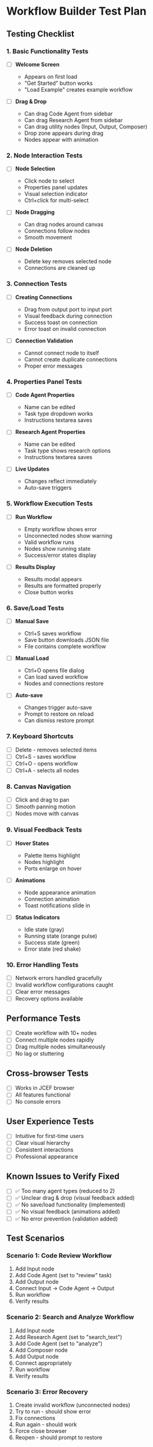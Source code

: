# Workflow Builder Test Plan

## Testing Checklist

### 1. Basic Functionality Tests
- [ ] **Welcome Screen**
  - Appears on first load
  - "Get Started" button works
  - "Load Example" creates example workflow

- [ ] **Drag & Drop**
  - Can drag Code Agent from sidebar
  - Can drag Research Agent from sidebar
  - Can drag utility nodes (Input, Output, Composer)
  - Drop zone appears during drag
  - Nodes appear with animation

### 2. Node Interaction Tests
- [ ] **Node Selection**
  - Click node to select
  - Properties panel updates
  - Visual selection indicator
  - Ctrl+click for multi-select

- [ ] **Node Dragging**
  - Can drag nodes around canvas
  - Connections follow nodes
  - Smooth movement

- [ ] **Node Deletion**
  - Delete key removes selected node
  - Connections are cleaned up

### 3. Connection Tests
- [ ] **Creating Connections**
  - Drag from output port to input port
  - Visual feedback during connection
  - Success toast on connection
  - Error toast on invalid connection

- [ ] **Connection Validation**
  - Cannot connect node to itself
  - Cannot create duplicate connections
  - Proper error messages

### 4. Properties Panel Tests
- [ ] **Code Agent Properties**
  - Name can be edited
  - Task type dropdown works
  - Instructions textarea saves

- [ ] **Research Agent Properties**
  - Name can be edited
  - Task type shows research options
  - Instructions textarea saves

- [ ] **Live Updates**
  - Changes reflect immediately
  - Auto-save triggers

### 5. Workflow Execution Tests
- [ ] **Run Workflow**
  - Empty workflow shows error
  - Unconnected nodes show warning
  - Valid workflow runs
  - Nodes show running state
  - Success/error states display

- [ ] **Results Display**
  - Results modal appears
  - Results are formatted properly
  - Close button works

### 6. Save/Load Tests
- [ ] **Manual Save**
  - Ctrl+S saves workflow
  - Save button downloads JSON file
  - File contains complete workflow

- [ ] **Manual Load**
  - Ctrl+O opens file dialog
  - Can load saved workflow
  - Nodes and connections restore

- [ ] **Auto-save**
  - Changes trigger auto-save
  - Prompt to restore on reload
  - Can dismiss restore prompt

### 7. Keyboard Shortcuts
- [ ] Delete - removes selected items
- [ ] Ctrl+S - saves workflow
- [ ] Ctrl+O - opens workflow
- [ ] Ctrl+A - selects all nodes

### 8. Canvas Navigation
- [ ] Click and drag to pan
- [ ] Smooth panning motion
- [ ] Nodes move with canvas

### 9. Visual Feedback Tests
- [ ] **Hover States**
  - Palette items highlight
  - Nodes highlight
  - Ports enlarge on hover

- [ ] **Animations**
  - Node appearance animation
  - Connection animation
  - Toast notifications slide in

- [ ] **Status Indicators**
  - Idle state (gray)
  - Running state (orange pulse)
  - Success state (green)
  - Error state (red shake)

### 10. Error Handling Tests
- [ ] Network errors handled gracefully
- [ ] Invalid workflow configurations caught
- [ ] Clear error messages
- [ ] Recovery options available

## Performance Tests
- [ ] Create workflow with 10+ nodes
- [ ] Connect multiple nodes rapidly
- [ ] Drag multiple nodes simultaneously
- [ ] No lag or stuttering

## Cross-browser Tests
- [ ] Works in JCEF browser
- [ ] All features functional
- [ ] No console errors

## User Experience Tests
- [ ] Intuitive for first-time users
- [ ] Clear visual hierarchy
- [ ] Consistent interactions
- [ ] Professional appearance

## Known Issues to Verify Fixed
- [ ] ✅ Too many agent types (reduced to 2)
- [ ] ✅ Unclear drag & drop (visual feedback added)
- [ ] ✅ No save/load functionality (implemented)
- [ ] ✅ No visual feedback (animations added)
- [ ] ✅ No error prevention (validation added)

## Test Scenarios

### Scenario 1: Code Review Workflow
1. Add Input node
2. Add Code Agent (set to "review" task)
3. Add Output node
4. Connect Input → Code Agent → Output
5. Run workflow
6. Verify results

### Scenario 2: Search and Analyze Workflow
1. Add Input node
2. Add Research Agent (set to "search_text")
3. Add Code Agent (set to "analyze")
4. Add Composer node
5. Add Output node
6. Connect appropriately
7. Run workflow
8. Verify results

### Scenario 3: Error Recovery
1. Create invalid workflow (unconnected nodes)
2. Try to run - should show error
3. Fix connections
4. Run again - should work
5. Force close browser
6. Reopen - should prompt to restore
